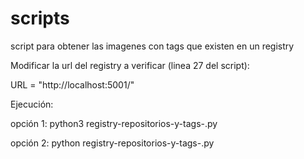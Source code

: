 # scripts
script para obtener las imagenes con tags que existen en un registry

Modificar la url del registry a verificar (linea 27 del script):

URL = "http://localhost:5001/"

Ejecución:

opción 1:
python3 registry-repositorios-y-tags-.py

opción 2:
python registry-repositorios-y-tags-.py
